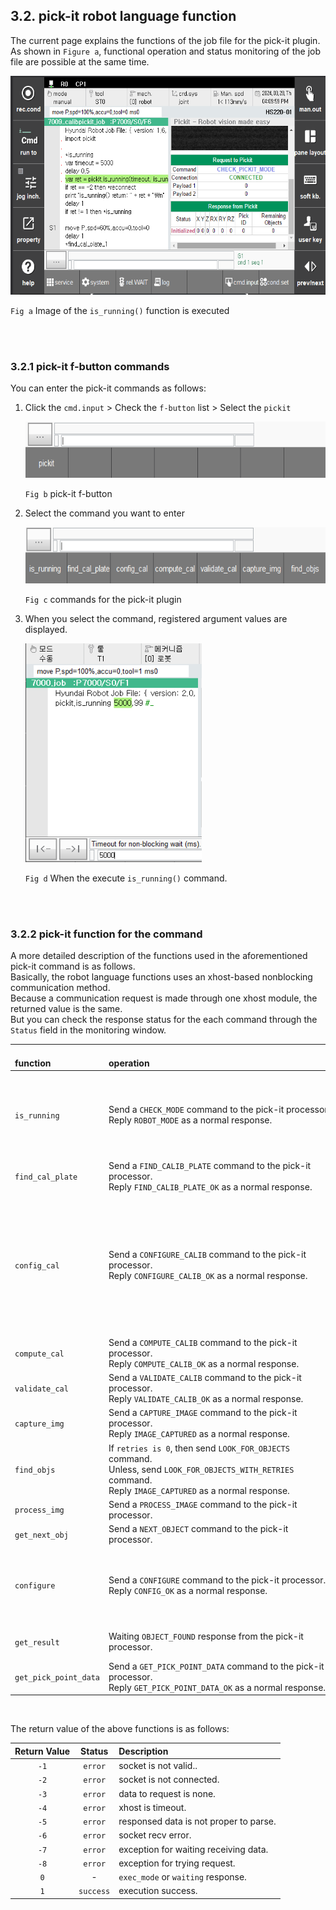 ﻿## 3.2. pick-it robot language function

The current page explains the functions of the job file for the pick-it plugin.  
As shown in `Figure a`, functional operation and status monitoring of the job file are possible at the same time.


<img src="../../_assets/01_panel.png" height=350hv> 

`Fig a` Image of the `is_running()` function is executed

<br><br>

### 3.2.1 pick-it f-button commands

You can enter the pick-it commands as follows:    

1. Click the `cmd.input` > Check the `f-button` list > Select the `pickit`   

    <img src="../../_assets/05_pickit_cmd_1.png" height=90hv> 

    `Fig b` pick-it f-button

2. Select the command you want to enter  

    <img src="../../_assets/06_pickit_cmd_2.png" height=90hv> 

    `Fig c` commands for the pick-it plugin

3. When you select the command, registered argument values are displayed.

    <img src="../../_assets/07_pickit_cmd_3.png" height=350hv>   
    
    `Fig d` When the execute `is_running()` command.

<br><br>

### 3.2.2 pick-it function for the command

A more detailed description of the functions used in the aforementioned pick-it command is as follows.  
Basically, the robot language functions uses an xhost-based nonblocking communication method.    
Because a communication request is made through one xhost module, the returned value is the same.    
But you can check the response status for the each command through the `Status` field in the monitoring window.  

|<br>function|&nbsp;&nbsp;&nbsp;&nbsp;&nbsp;&nbsp;&nbsp;&nbsp;&nbsp;&nbsp;&nbsp;&nbsp;&nbsp;&nbsp;&nbsp;&nbsp;&nbsp;&nbsp;&nbsp;&nbsp;&nbsp;&nbsp;&nbsp;&nbsp;&nbsp;&nbsp;&nbsp;&nbsp;&nbsp;&nbsp;&nbsp;&nbsp;&nbsp;&nbsp;&nbsp;&nbsp;&nbsp;&nbsp;&nbsp;&nbsp;&nbsp;&nbsp;&nbsp;&nbsp;&nbsp;&nbsp;&nbsp;&nbsp;&nbsp;&nbsp;&nbsp;&nbsp;&nbsp;&nbsp;&nbsp;&nbsp;&nbsp;&nbsp;&nbsp;&nbsp;&nbsp;&nbsp;&nbsp;&nbsp;&nbsp;&nbsp;&nbsp;&nbsp;&nbsp;&nbsp;&nbsp;&nbsp;&nbsp;&nbsp;&nbsp;&nbsp;&nbsp;&nbsp;&nbsp;&nbsp;&nbsp;&nbsp;&nbsp;&nbsp;&nbsp;&nbsp;&nbsp;&nbsp;&nbsp;&nbsp;&nbsp;&nbsp;&nbsp;&nbsp;&nbsp;&nbsp;<br>operation|<br>arguments|
|:---|:---|:---|
|`is_running`|Send a `CHECK_MODE` command to the pick-it processor.<br>Reply `ROBOT_MODE` as a normal response. |`1st`) timeout (= timelimit to request) <br>`2nd`) addr_on_timeout (= branch address for the timeout)|
|`find_cal_plate`|Send a `FIND_CALIB_PLATE` command to the pick-it processor.<br>Reply `FIND_CALIB_PLATE_OK` as a normal response.|`1st`) timeout<br>`2nd`) addr_on_timeout|
|`config_cal`|Send a `CONFIGURE_CALIB` command to the pick-it processor.<br>Reply `CONFIGURE_CALIB_OK` as a normal response.|`1st`) method(for calibaration) <br> &rightarrow; single pose) 0, multiple pose) 1<br>`2nd`) camera_mount(= position)<br>&rightarrow; on robot) 1, etc) 0 <br>`3rd`) timeout<br>`4th`) addr_on_timeout<br>|
|`compute_cal`|Send a `COMPUTE_CALIB` command to the pick-it processor.<br>Reply `COMPUTE_CALIB_OK` as a normal response.|`1st`) timeout<br>`2nd`) addr_on_timeout|
|`validate_cal`|Send a `VALIDATE_CALIB` command to the pick-it processor.<br>Reply `VALIDATE_CALIB_OK` as a normal response.|`1st`) timeout<br>`2nd`) addr_on_timeout|
|`capture_img`|Send a `CAPTURE_IMAGE` command to the pick-it processor.<br>Reply `IMAGE_CAPTURED` as a normal response.|`1st`) timeout<br>`2nd`) addr_on_timeout|
|`find_objs`|If `retries is 0`, then send `LOOK_FOR_OBJECTS` command.<br>Unless, send `LOOK_FOR_OBJECTS_WITH_RETRIES` command.<br>Reply `IMAGE_CAPTURED` as a normal response.|`1st`) retries(= retry counts)|
|`process_img`|Send a `PROCESS_IMAGE` command to the pick-it processor.| - |
|`get_next_obj`|Send a `NEXT_OBJECT` command to the pick-it processor.| - |
|`configure`|Send a `CONFIGURE` command to the pick-it processor.<br>Reply `CONFIG_OK` as a normal response.|`1st`) setup_id(1 ~ 500)<br>`2nd`) Product file No(1 ~ 500)<br>`3rd`) timeout<br>`4th`) addr_on_timeout|
|`get_result`|Waiting `OBJECT_FOUND` response from the pick-it processor.|`1st`) timeout<br>`2nd`) addr_on_timeout|
|`get_pick_point_data`|Send a `GET_PICK_POINT_DATA` command to the pick-it processor.<br>Reply `GET_PICK_POINT_DATA_OK` as a normal response.|`1st`) timeout<br>`2nd`) addr_on_timeout|

<br>

The return value of the above functions is as follows:  

|Return Value|Status|Description|
|:---:|:---:|:---|
|`-1`| `error`| socket is not valid..                 |
|`-2`| `error`| socket is not connected.               |
|`-3`| `error`| data to request is none.           |
|`-4`| `error`| xhost is timeout.         |
|`-5`| `error`| responsed data is not proper to parse. |
|`-6`| `error`| socket recv error.                   |
|`-7`| `error`| exception for waiting receiving data.|
|`-8`| `error`| exception for trying request.       |
| `0`| - |`exec_mode` or `waiting` response.|
| `1`| `success`|execution success.|